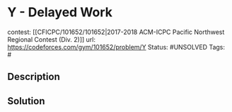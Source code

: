 # Y - Delayed Work

contest: [[CFICPC/101652/101652|2017-2018 ACM-ICPC Pacific Northwest Regional Contest (Div. 2)]]
url: https://codeforces.com/gym/101652/problem/Y
Status: #UNSOLVED
Tags: #

## Description

## Solution

